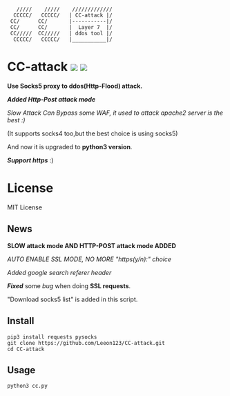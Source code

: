       /////    /////    /////////////
      CCCCC/   CCCCC/   | CC-attack |/
     CC/      CC/       |-----------|/ 
     CC/      CC/       |  Layer 7  |/ 
     CC/////  CC/////   | ddos tool |/ 
      CCCCC/   CCCCC/   |___________|/

# CC-attack ![](https://img.shields.io/badge/Version-1.7-brightgreen.svg) ![](https://img.shields.io/badge/license-MIT-blue.svg)
**Use Socks5 proxy to ddos(Http-Flood) attack.**

***Added Http-Post attack mode***

*Slow Attack Can Bypass some WAF, it used to attack apache2 server is the best :)*

(It supports socks4 too,but the best choice is using socks5)

And now it is upgraded to **python3 version**.

***Support https*** :)

# License

MIT License

## News

**SLOW attack mode AND HTTP-POST attack mode ADDED**

*AUTO ENABLE SSL MODE, NO MORE "https(y/n):" choice*

*Added google search referer header*

***Fixed*** some *bug* when doing **SSL requests**.

"Download socks5 list" is added in this script.

## Install

    pip3 install requests pysocks
    git clone https://github.com/Leeon123/CC-attack.git
    cd CC-attack

## Usage

    python3 cc.py
